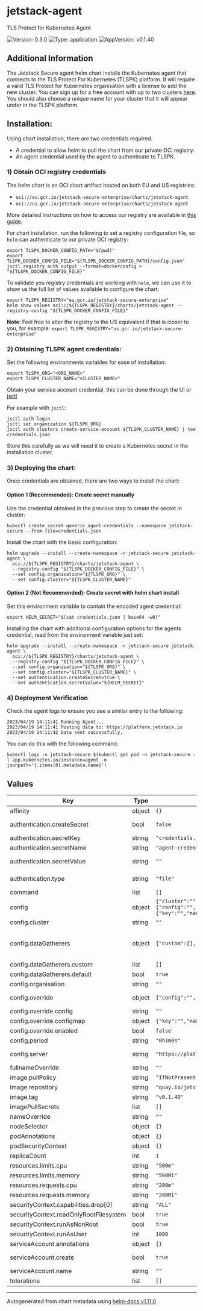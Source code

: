 # jetstack-agent

TLS Protect for Kubernetes Agent

![Version: 0.3.0](https://img.shields.io/badge/Version-0.3.0-informational?style=flat-square) ![Type: application](https://img.shields.io/badge/Type-application-informational?style=flat-square) ![AppVersion: v0.1.40](https://img.shields.io/badge/AppVersion-v0.1.40-informational?style=flat-square)

## Additional Information

The Jetstack Secure agent helm chart installs the Kubernetes agent that connects to the TLS Protect For Kubernetes (TLSPK) platform.
It will require a valid TLS Protect for Kubernetes organisation with a license to add the new cluster.
You can sign up for a free account with up to two clusters [here](https://platform.jetstack.io/).
You should also choose a unique name for your cluster that it will appear under in the TLSPK platform.

## Installation:

Using chart installation, there are two credentials required.

- A credential to allow helm to pull the chart from our private OCI registry.
- An agent credential used by the agent to authenticate to TLSPK.

### 1) Obtain OCI registry credentials

The helm chart is an OCI chart artifact hosted on both EU and US registries:

- `oci://eu.gcr.io/jetstack-secure-enterprise/charts/jetstack-agent`
- `oci://us.gcr.io/jetstack-secure-enterprise/charts/jetstack-agent`

More detailed instructions on how to access our registry are available in [this guide](https://platform.jetstack.io/documentation/installation/enterprise-registry).

For chart installation, run the following to set a registry configuration
file, so `helm` can authenticate to our private OCI registry:

```shell
export TLSPK_DOCKER_CONFIG_PATH="$(pwd)"
export TLSPK_DOCKER_CONFIG_FILE="${TLSPK_DOCKER_CONFIG_PATH}/config.json"
jsctl registry auth output --format=dockerconfig > "${TLSPK_DOCKER_CONFIG_FILE}"
```

To validate you registry credentials are working with `helm`, we can use it to
show us the full list of values available to configure the chart:

```shell
export TLSPK_REGISTRY="eu.gcr.io/jetstack-secure-enterprise"
helm show values oci://${TLSPK_REGISTRY}/charts/jetstack-agent --registry-config "${TLSPK_DOCKER_CONFIG_FILE}"
```

**Note**: Feel free to alter the registry to the US equivalent if that is closer
to you, for example: `export TLSPK_REGISTRY="us.gcr.io/jetstack-secure-enterprise"`

### 2) Obtaining TLSPK agent credentials:

Set the following environments variables for ease of installation:

```shell
export TLSPK_ORG="<ORG_NAME>"
export TLSPK_CLUSTER_NAME="<CLUSTER_NAME>"
```

Obtain your service account credential, this can be done through the UI or [jsctl](https://github.com/jetstack/jsctl/releases)

For example with `jsctl`:

```shell
jsctl auth login
jsctl set organization ${TLSPK_ORG}
jsctl auth clusters create-service-account ${TLSPK_CLUSTER_NAME} | tee credentials.json
```

Store this carefully as we will need it to create a Kubernetes secret in the
installation cluster.

### 3) Deploying the chart:

Once credentials are obtained, there are two ways to install the chart:

#### Option 1 (Recommended): Create secret manually

Use the credential obtained in the previous step to create the secret in cluster:

```shell
kubectl create secret generic agent-credentials --namespace jetstack-secure --from-file=credentials.json
```

Install the chart with the basic configuration:

```shell
helm upgrade --install --create-namespace -n jetstack-secure jetstack-agent \
  oci://${TLSPK_REGISTRY}/charts/jetstack-agent \
  --registry-config "${TLSPK_DOCKER_CONFIG_FILE}" \
  --set config.organisation="${TLSPK_ORG}" \
  --set config.cluster="${TLSPK_CLUSTER_NAME}"
```

#### Option 2 (Not Recommended): Create secret with helm chart install

Set this environment variable to contain the encoded agent credential:

```shell
export HELM_SECRET="$(cat credentials.json | base64 -w0)"
```

Installing the chart with additional configuration options for the agents
credential, read from the environment variable just set:

```shell
helm upgrade --install --create-namespace -n jetstack-secure jetstack-agent \
  oci://${TLSPK_REGISTRY}/charts/jetstack-agent \
  --registry-config "${TLSPK_DOCKER_CONFIG_FILE}" \
  --set config.organisation="${TLSPK_ORG}" \
  --set config.cluster="${TLSPK_CLUSTER_NAME}" \
  --set authentication.createSecret=true \
  --set authentication.secretValue="${HELM_SECRET}"
```

### 4) Deployment Verification

Check the agent logs to ensure you see a similar entry to the following:

```console
2023/04/19 14:11:41 Running Agent...
2023/04/19 14:11:41 Posting data to: https://platform.jetstack.io
2023/04/19 14:11:42 Data sent successfully.
```

You can do this with the following command:

```shell
kubectl logs -n jetstack-secure $(kubectl get pod -n jetstack-secure -l app.kubernetes.io/instance=agent -o jsonpath='{.items[0].metadata.name}')
```

## Values

| Key | Type | Default | Description |
|-----|------|---------|-------------|
| affinity | object | `{}` |  |
| authentication.createSecret | bool | `false` | Reccomend that you do not use this and instead creat the credential secret outside of helm |
| authentication.secretKey | string | `"credentials.json"` | Key name in secret |
| authentication.secretName | string | `"agent-credentials"` | Name of the secret containing agent credentials.json |
| authentication.secretValue | string | `""` | Base64 encoded value from Jetstack Secure Dashboard - only required when createSecret is true |
| authentication.type | string | `"file"` | Type can be "file"/"token" determining how the agent should authenticate the to the backend |
| command | list | `[]` |  |
| config | object | `{"cluster":"","dataGatherers":{"custom":[],"default":true},"organisation":"","override":{"config":"","configmap":{"key":"","name":""},"enabled":false},"period":"0h1m0s","server":"https://platform.jetstack.io"}` | Configuration section for the Jetstack Agent itself |
| config.cluster | string | `""` | REQUIRED - Your Jetstack Secure Cluster Name |
| config.dataGatherers | object | `{"custom":[],"default":true}` | Configure data that is gathered from your cluster, for full details see https://platform.jetstack.io/documentation/configuration/jetstack-agent/configuration |
| config.dataGatherers.custom | list | `[]` | A list of data gatherers to limit agent scope |
| config.dataGatherers.default | bool | `true` | Use the standard full set of data gatherers |
| config.organisation | string | `""` | REQUIRED - Your Jetstack Secure Organisation Name |
| config.override | object | `{"config":"","configmap":{"key":"","name":""},"enabled":false}` | Provide an Override to allow completely custom agent configuration |
| config.override.config | string | `""` | Embed the agent configuration here in the chart values |
| config.override.configmap | object | `{"key":"","name":""}` | Sepcify ConfigMap details to load config from existing ConfigMap |
| config.override.enabled | bool | `false` | Override disabled by default |
| config.period | string | `"0h1m0s"` | Send data back to the platform every minute unless changed |
| config.server | string | `"https://platform.jetstack.io"` | Overrides the server if using a proxy between agent and Jetstack Secure |
| fullnameOverride | string | `""` | Helm default setting, use this to shorten install name |
| image.pullPolicy | string | `"IfNotPresent"` | Defaults to only pull if not already present |
| image.repository | string | `"quay.io/jetstack/preflight"` | Default to Open Source image repository |
| image.tag | string | `"v0.1.40"` | Overrides the image tag whose default is the chart appVersion |
| imagePullSecrets | list | `[]` | Specify image pull credentials if using a prviate registry |
| nameOverride | string | `""` | Helm default setting to override release name, leave blank |
| nodeSelector | object | `{}` |  |
| podAnnotations | object | `{}` |  |
| podSecurityContext | object | `{}` |  |
| replicaCount | int | `1` | default replicas, do not scale up |
| resources.limits.cpu | string | `"500m"` |  |
| resources.limits.memory | string | `"500Mi"` |  |
| resources.requests.cpu | string | `"200m"` |  |
| resources.requests.memory | string | `"200Mi"` |  |
| securityContext.capabilities.drop[0] | string | `"ALL"` |  |
| securityContext.readOnlyRootFilesystem | bool | `true` |  |
| securityContext.runAsNonRoot | bool | `true` |  |
| securityContext.runAsUser | int | `1000` |  |
| serviceAccount.annotations | object | `{}` | Annotations to add to the service account |
| serviceAccount.create | bool | `true` | Specifies whether a service account should be created @default true |
| serviceAccount.name | string | `""` |  |
| tolerations | list | `[]` |  |

----------------------------------------------
Autogenerated from chart metadata using [helm-docs v1.11.0](https://github.com/norwoodj/helm-docs/releases/v1.11.0)

